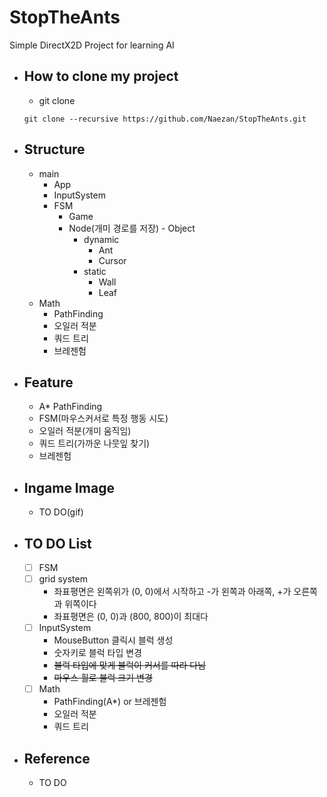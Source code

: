 # StopTheAnts
Simple DirectX2D Project for learning AI

- How to clone my project
  - 
    - git clone
  ```shell
  git clone --recursive https://github.com/Naezan/StopTheAnts.git
  ```

- Structure
  - 
    - main
	    - App
        - InputSystem
        - FSM
		    - Game
          - Node(개미 경로를 저장)
			    - Object
            - dynamic
              - Ant
              - Cursor
            - static
              - Wall
              - Leaf
    - Math
      - PathFinding
      - 오일러 적분
      - 쿼드 트리
      - 브레젠험

- Feature
  - 
    - A* PathFinding
    - FSM(마우스커서로 특정 행동 시도)
    - 오일러 적분(개미 움직임)
    - 쿼드 트리(가까운 나뭇잎 찾기)
    - 브레젠험

- Ingame Image
  - 
    - TO DO(gif)

- TO DO List
  - 
    - [ ] FSM
    - [ ] grid system
      * 좌표평면은 왼쪽위가 (0, 0)에서 시작하고 -가 왼쪽과 아래쪽, +가 오른쪽과 위쪽이다
      * 좌표평면은 (0, 0)과 (800, 800)이 최대다
    - [ ] InputSystem
      * MouseButton 클릭시 블럭 생성
      * 숫자키로 블럭 타입 변경
      * ~~블럭 타입에 맞게 블럭이 커서를 따라 다님~~
      * ~~마우스 휠로 블럭 크기 변경~~
    - [ ] Math
      * PathFinding(A*) or 브레젠험
      * 오일러 적분
      * 쿼드 트리

- Reference
  - 
    * TO DO